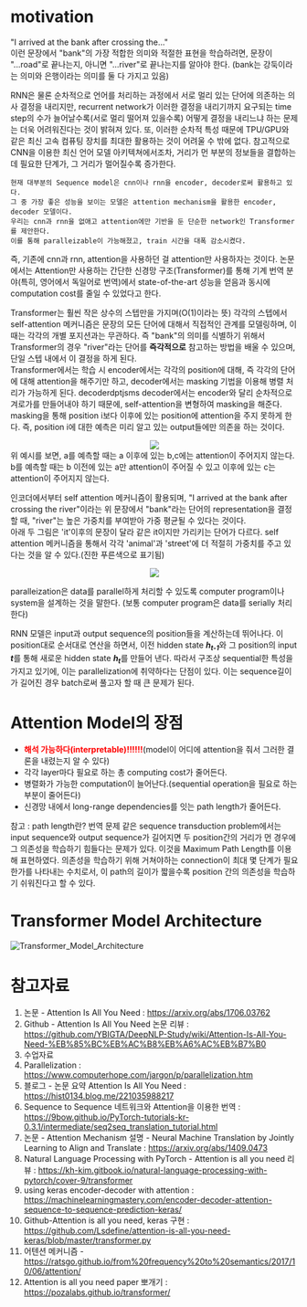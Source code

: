 # motivation
"I arrived at the bank after crossing the..."   
이런 문장에서 "bank"의 가장 적합한 의미와 적절한 표현을 학습하려면, 문장이 "...road"로 끝나는지, 아니면 "...river"로 끝나는지를 알아야 한다. (bank는 강둑이라는 의미와 은행이라는 의미를 둘 다 가지고 있음)
   
RNN은 물론 순차적으로 언어를 처리하는 과정에서 서로 멀리 있는 단어에 의존하는 의사 결정을 내리지만, recurrent network가 이러한 결정을 내리기까지 요구되는 time step의 수가 늘어날수록(서로 멀리 떨어져 있을수록) 어떻게 결정을 내리느냐 하는 문제는 더욱 어려워진다는 것이 밝혀져 있다. 또, 이러한 순차적 특성 때문에 TPU/GPU와 같은 최신 고속 컴퓨팅 장치를 최대한 활용하는 것이 어려울 수 밖에 없다. 참고적으로 CNN을 이용한 최신 언어 모델 아키텍쳐에서조차, 거리가 먼 부분의 정보들을 결합하는데 필요한 단계가, 그 거리가 멀어질수록 증가한다.   
  
```
현재 대부분의 Sequence model은 cnn이나 rnn을 encoder, decoder로써 활용하고 있다. 
그 중 가장 좋은 성능을 보이는 모델은 attention mechanism을 활용한 encoder, decoder 모델이다. 
우리는 cnn과 rnn을 없애고 attention에만 기반을 둔 단순한 network인 Transformer를 제안한다. 
이를 통해 paralleizable이 가능해졌고, train 시간을 대폭 감소시켰다.
```

즉, 기존에 cnn과 rnn, attention을 사용하던 걸 attention만 사용하자는 것이다. 논문에서는 Attention만 사용하는 간단한 신경망 구조(Transformer)를 통해 기계 번역 분야(특히, 영어에서 독일어로 번역)에서 state-of-the-art 성능을 얻음과 동시에 computation cost를 줄일 수 있었다고 한다.   
   
Transformer는 훨씬 작은 상수의 스텝만을 가지며(O(1)이라는 뜻) 각각의 스텝에서 self-attention 메커니즘은 문장의 모든 단어에 대해서 직접적인 관계를 모델링하며, 이 때는 각각의 개별 포지션과는 무관하다. 즉 "bank"의 의미를 식별하기 위해서 Transformer의 경우 "river"라는 단어를 <strong>즉각적으로</strong> 참고하는 방법을 배울 수 있으며, 단일 스텝 내에서 이 결정을 하게 된다.   
Transformer에서는 학습 시 encoder에서는 각각의 position에 대해, 즉 각각의 단어에 대해 attention을 해주기만 하고, decoder에서는 masking 기법을 이용해 병렬 처리가 가능하게 된다. decoderdptjsms decoder에서는 encoder와 달리 순차적으로 겨로가를 만들어내야 하기 때문에, self-attention을 변형하여 masking을 해준다. masking을 통해 position i보다 이후에 있는 position에 attention을 주지 못하게 한다. 즉, position i에 대한 예측은 미리 알고 있는 output들에만 의존을 하는 것이다.
<center>
<img src="./image/masking.png">
</center>
위 예시를 보면, a를 예측할 때는 a 이후에 있는 b,c에는 attention이 주어지지 않는다. b를 예측할 때는 b 이전에 있는 a만 attention이 주어질 수 있고 이후에 있는 c는 attention이 주어지지 않는다.

인코더에서부터 self attention 메커니즘이 활용되며, "I arrived at the bank after crossing the river"이라는 위 문장에서 "bank"라는 단어의 representation을 결정할 때, "river"는 높은 가중치를 부여받아 가중 평균될 수 있다는 것이다.   
아래 두 그림은 'it'이후의 문장이 달라 같은 it이지만 가리키는 단어가 다르다. self attention 메커니즘을 통해서 각각 'animal'과 'street'에 더 적절히 가중치를 주고 있다는 것을 알 수 있다.(진한 푸른색으로 표기됨)
<center>
<img src="./image/self_attention_example.png">
</center>
   
paralleization은 data를 parallel하게 처리할 수 있도록 computer program이나 system을 설계하는 것을 말한다. (보통 computer program은 data를 serially 처리한다)

RNN 모델은 input과 output sequence의 position들을 계산하는데 뛰어나다. 이 position대로 순서대로 연산을 하면서, 이전 hidden state <strong><i>h<sub>t-1</sub></i></strong>와 그 position의 input <strong><i>t</i></strong>를 통해 새로운 hidden state <strong><i>h<sub>t</sub></i></strong>를 만들어 낸다. 따라서 구조상 sequential한 특성을 가지고 있기에, 이는 parallelization에 취약하다는 단점이 있다. 이는 sequence길이가 길어진 경우 batch로써 풀고자 할 때 큰 문제가 된다.




# Attention Model의 장점
* <strong><font color="red">해석 가능하다(interpretable)!!!!!!</font></strong>(model이 어디에 attention을 줘서 그러한 결론을 내렸는지 알 수 있다)
* 각각 layer마다 필요로 하는 총 computing cost가 줄어든다.
* 병렬화가 가능한 computation이 늘어난다.(sequential operation을 필요로 하는 부분이 줄어든다)
* 신경망 내에서 long-range dependencies를 잇는 path length가 줄어든다.

참고 : path length란?
번역 문제 같은 sequence transduction problem에서는 input sequence와 output sequence가 길어지면 두 position간의 거리가 먼 경우에 그 의존성을 학습하기 힘들다는 문제가 있다. 이것을 Maximum Path Length를 이용해 표현하였다. 의존성을 학습하기 위해 거쳐야하는 connection이 최대 몇 단계가 필요한가를 나타내는 수치로서, 이 path의 길이가 짧을수록 position 간의 의존성을 학습하기 쉬워진다고 할 수 있다.

# Transformer Model Architecture
![Transformer_Model_Architecture](./image/Transformer_model_architecture.png)


# 참고자료
1. 논문 - Attention Is All You Need : https://arxiv.org/abs/1706.03762
2. Github - Attention Is All You Need 논문 리뷰 :  https://github.com/YBIGTA/DeepNLP-Study/wiki/Attention-Is-All-You-Need-%EB%85%BC%EB%AC%B8%EB%A6%AC%EB%B7%B0
3. 수업자료
4. Parallelization : https://www.computerhope.com/jargon/p/parallelization.htm
5. 블로그 - 논문 요약 Attention Is All You Need : https://hist0134.blog.me/221035988217
6. Sequence to Sequence 네트워크와 Attention을 이용한 번역 : https://9bow.github.io/PyTorch-tutorials-kr-0.3.1/intermediate/seq2seq_translation_tutorial.html
7. 논문 - Attention Mechanism 설명 - Neural Machine Translation by Jointly Learning to Align and Translate : https://arxiv.org/abs/1409.0473
8. Natural Language Processing with PyTorch - Attention is all you need 리뷰 : https://kh-kim.gitbook.io/natural-language-processing-with-pytorch/cover-9/transformer
9. using keras encoder-decoder with attention : https://machinelearningmastery.com/encoder-decoder-attention-sequence-to-sequence-prediction-keras/
10. Github-Attention is all you need, keras 구현 : https://github.com/Lsdefine/attention-is-all-you-need-keras/blob/master/transformer.py
11. 어텐션 메커니즘 - https://ratsgo.github.io/from%20frequency%20to%20semantics/2017/10/06/attention/
12. Attention is all you need paper 뽀개기 : https://pozalabs.github.io/transformer/
